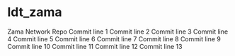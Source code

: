 # ldt_zama
Zama Network Repo
Commit line 1
Commit line 2
Commit line 3
Commit line 4
Commit line 5
Commit line 6
Commit line 7
Commit line 8
Commit line 9
Commit line 10
Commit line 11
Commit line 12
Commit line 13
